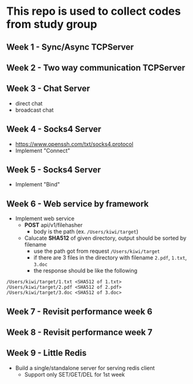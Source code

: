 # This repo is used to collect codes from study group


## Week 1 - Sync/Async TCPServer
## Week 2 - Two way communication TCPServer
## Week 3 - Chat Server
* direct chat
* broadcast chat
## Week 4 - Socks4 Server
* https://www.openssh.com/txt/socks4.protocol
* Implement "Connect"
## Week 5 - Socks4 Server
* Implement "Bind"
## Week 6 - Web service by framework
* Implement web service
    * **POST** api/v1/filehasher
        * body is the path (ex. `/Users/kiwi/target`)
    * Calucate **SHA512** of given directory, output should be sorted by filename
        * use the path got from request `/Users/kiwi/target`
        * if there are 3 files in the directory with filename `2.pdf`, `1.txt`, `3.doc`
        * the response should be like the following
 ```
/Users/kiwi/target/1.txt <SHA512 of 1.txt>
/Users/kiwi/target/2.pdf <SHA512 of 2.pdf>
/Users/kiwi/target/3.doc <SHA512 of 3.doc>
```
## Week 7 - Revisit performance week 6
## Week 8 - Revisit performance week 7
## Week 9 - Little Redis
* Build a single/standalone server for serving redis client
   * Support only SET/GET/DEL for 1st week 
